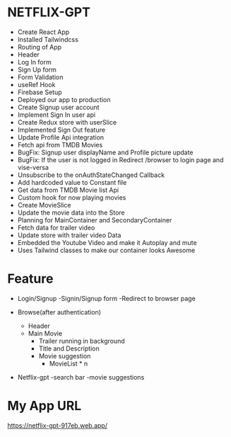 # NETFLIX-GPT  

- Create React App
- Installed Tailwindcss
- Routing of App
- Header
- Log In form
- Sign Up form
- Form Validation
- useRef Hook
- Firebase Setup
- Deployed our app to production
- Create Signup user account
- Implement Sign In user api
- Create Redux store with userSlice
- Implemented Sign Out feature
- Update Profile Api integration
- Fetch api from TMDB Movies
- BugFix: Signup user displayName and Profile picture update
- BugFix: If the user is not logged in Redirect /browser to login page and vise-versa
- Unsubscribe to the onAuthStateChanged Callback
- Add hardcoded value to Constant file
- Get data from TMDB Movie list Api
- Custom hook for now playing movies
- Create MovieSlice
- Update the movie data into the Store
- Planning for MainContainer and SecondaryContainer
- Fetch data for trailer video
- Update store with trailer video Data
- Embedded the Youtube Video and make it Autoplay and mute
- Uses Tailwind classes to make our container looks Awesome




# Feature
- Login/Signup
   -Signin/Signup form 
   -Redirect to browser page

- Browse(after authentication)
   - Header
   - Main Movie
     - Trailer running in background
     - Title and Description
     - Movie suggestion
        - MovieList * n

- Netflix-gpt 
  -search bar
  -movie suggestions

# My App URL
 https://netflix-gpt-917eb.web.app/

